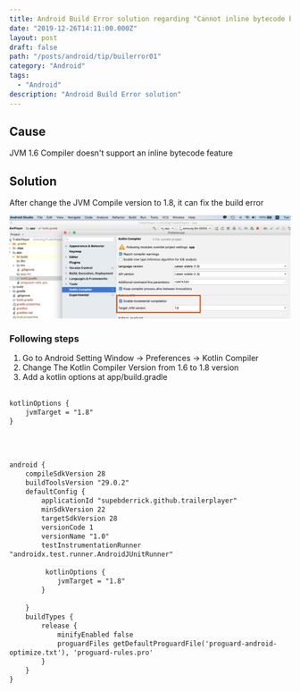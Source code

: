 ```yaml
---
title: Android Build Error solution regarding "Cannot inline bytecode built with JVM target 1.8 into bytecode that is being built with JVM target 1.6. Please specify proper '-jvm-target'"
date: "2019-12-26T14:11:00.000Z"
layout: post
draft: false
path: "/posts/android/tip/builerror01"
category: "Android"
tags:
  - "Android"
description: "Android Build Error solution"
---
```


## Cause 
JVM 1.6 Compiler doesn't support an inline bytecode feature

## Solution

After change the JVM Compile version to 1.8, it can fix the build error 

   <img src="https://github.com/superbderrick/Blog/blob/master/src/pages/articles/2019-12-31---%22Cannot%20inline%20bytecode%20built%20with%20JVM%20target%201.8%20into%20bytecode%20that%20is%20being%20built%20with%20JVM%20target%201.6.%20Please%20specify%20proper%20'-jvm-target'%20option%22%20Error%20against%20soultion%20/1.png?raw=true">


### Following steps
1. Go to Android Setting Window -> Preferences -> Kotlin Compiler 
2. Change The Kotlin Compiler Version from 1.6 to 1.8 version
3. Add a kotlin options at app/build.gradle

<pre><code>
kotlinOptions {
    jvmTarget = "1.8"
} 
       
</code></pre>


<pre><code>

android {
    compileSdkVersion 28
    buildToolsVersion "29.0.2"
    defaultConfig {
        applicationId "supebderrick.github.trailerplayer"
        minSdkVersion 22
        targetSdkVersion 28
        versionCode 1
        versionName "1.0"
        testInstrumentationRunner "androidx.test.runner.AndroidJUnitRunner"

         kotlinOptions {
            jvmTarget = "1.8"
        } 

    }
    buildTypes {
        release {
            minifyEnabled false
            proguardFiles getDefaultProguardFile('proguard-android-optimize.txt'), 'proguard-rules.pro'
        }
    }
}

</code></pre>

